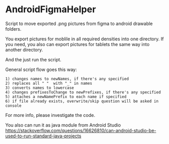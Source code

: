 # AndroidFigmaHelper
Script to move exported .png pictures from figma to android drawable folders.

You export pictures for moblile in all required densities into one directory. 
If you need, you also can export pictures for tablets the same way into another directory. 

And the just run the script.

General script flow goes this way: 

    1) changes names to newNames, if there's any specified
    2) replaces all " "  with "_" in names
    3) converts names to lowercase
    4) changes prefixesToChange to newPrefixes, if there's any specified
    5) attaches a newNamePrefix to each name if specified
    6) if file already exists, overwrite/skip question will be asked in console


For more info, please investigate the code. 

You also can run it as java module from Android Studio
https://stackoverflow.com/questions/16626810/can-android-studio-be-used-to-run-standard-java-projects
